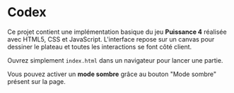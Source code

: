 # Codex

Ce projet contient une implémentation basique du jeu **Puissance 4** réalisée avec HTML5, CSS et JavaScript. L'interface repose sur un canvas pour dessiner le plateau et toutes les interactions se font côté client.

Ouvrez simplement `index.html` dans un navigateur pour lancer une partie.

Vous pouvez activer un **mode sombre** grâce au bouton "Mode sombre" présent sur la page.
